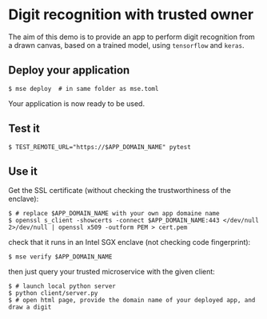 # Digit recognition with trusted owner

The aim of this demo is to provide an app to perform digit recognition from a drawn canvas, based on a trained model, using `tensorflow` and `keras`.

## Deploy your application

```console
$ mse deploy  # in same folder as mse.toml
```

Your application is now ready to be used.

## Test it

```console
$ TEST_REMOTE_URL="https://$APP_DOMAIN_NAME" pytest
```

## Use it

Get the SSL certificate (without checking the trustworthiness of the enclave):

```console
$ # replace $APP_DOMAIN_NAME with your own app domaine name
$ openssl s_client -showcerts -connect $APP_DOMAIN_NAME:443 </dev/null 2>/dev/null | openssl x509 -outform PEM > cert.pem
```

check that it runs in an Intel SGX enclave (not checking code fingerprint):

```console
$ mse verify $APP_DOMAIN_NAME
```

then just query your trusted microservice with the given client:

```console
$ # launch local python server
$ python client/server.py
$ # open html page, provide the domain name of your deployed app, and draw a digit
```
